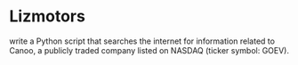 # Lizmotors
write a Python script that searches the internet for information related to Canoo, a publicly traded company listed on NASDAQ (ticker symbol: GOEV). 

